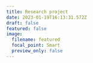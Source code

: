 ```yaml
---
title: Research project
date: 2023-01-19T16:13:31.572Z
draft: false
featured: false
image:
  filename: featured
  focal_point: Smart
  preview_only: false
---
```

